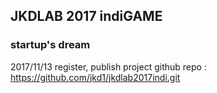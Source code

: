 ## JKDLAB 2017 indiGAME ##
### startup's dream ###

2017/11/13
register, publish project
github repo : https://github.com/jkd1/jkdlab2017indi.git
